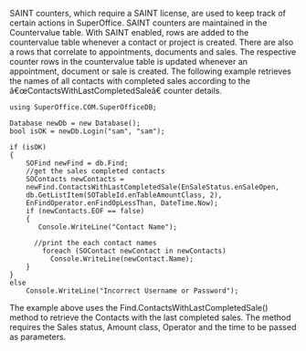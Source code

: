 <properties date="2016-05-10"
SortOrder="50"
/>

SAINT counters, which require a SAINT license, are used to keep track of certain actions in SuperOffice. SAINT counters are maintained in the Countervalue table. With SAINT enabled, rows are added to the countervalue table whenever a contact or project is created. There are also a rows that correlate to appointments, documents and sales. The respective counter rows in the countervalue table is updated whenever an appointment, document or sale is created.
The following example retrieves the names of all contacts with completed sales according to the â€œContactsWithLastCompletedSaleâ€ counter details.

```
using SuperOffice.COM.SuperOfficeDB;
 
Database newDb = new Database();
bool isOK = newDb.Login("sam", "sam");
 
if (isOK)
{
    SOFind newFind = db.Find;
    //get the sales completed contacts 
    SOContacts newContacts =
    newFind.ContactsWithLastCompletedSale(EnSaleStatus.enSaleOpen,
    db.GetListItem(SOTableId.enTableAmountClass, 2),
    EnFindOperator.enFindOpLessThan, DateTime.Now);
    if (newContacts.EOF == false)
    {
       Console.WriteLine("Contact Name");
 
      //print the each contact names
        foreach (SOContact newContact in newContacts)
          Console.WriteLine(newContact.Name);
    }
}       
else
    Console.WriteLine("Incorrect Username or Password");
```

The example above uses the Find.ContactsWithLastCompletedSale() method to retrieve the Contacts with the last completed sales. The method requires the Sales status, Amount class, Operator and the time to be passed as parameters.
